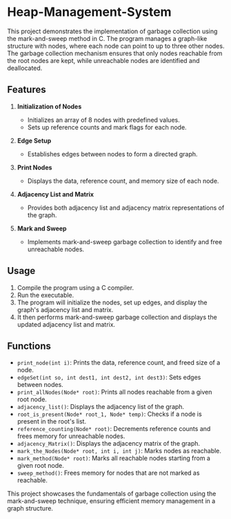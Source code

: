 # Heap-Management-System

This project demonstrates the implementation of garbage collection using the mark-and-sweep method in C. The program manages a graph-like structure with nodes, where each node can point to up to three other nodes. The garbage collection mechanism ensures that only nodes reachable from the root nodes are kept, while unreachable nodes are identified and deallocated.

## Features

1. **Initialization of Nodes**
   - Initializes an array of 8 nodes with predefined values.
   - Sets up reference counts and mark flags for each node.

2. **Edge Setup**
   - Establishes edges between nodes to form a directed graph.

3. **Print Nodes**
   - Displays the data, reference count, and memory size of each node.

4. **Adjacency List and Matrix**
   - Provides both adjacency list and adjacency matrix representations of the graph.

5. **Mark and Sweep**
   - Implements mark-and-sweep garbage collection to identify and free unreachable nodes.

## Usage

1. Compile the program using a C compiler.
2. Run the executable.
3. The program will initialize the nodes, set up edges, and display the graph's adjacency list and matrix.
4. It then performs mark-and-sweep garbage collection and displays the updated adjacency list and matrix.

## Functions

- `print_node(int i)`: Prints the data, reference count, and freed size of a node.
- `edgeSet(int so, int dest1, int dest2, int dest3)`: Sets edges between nodes.
- `print_allNodes(Node* root)`: Prints all nodes reachable from a given root node.
- `adjacency_list()`: Displays the adjacency list of the graph.
- `root_is_present(Node* root_1, Node* temp)`: Checks if a node is present in the root's list.
- `reference_counting(Node* root)`: Decrements reference counts and frees memory for unreachable nodes.
- `adjacency_Matrix()`: Displays the adjacency matrix of the graph.
- `mark_the_Nodes(Node* root, int i, int j)`: Marks nodes as reachable.
- `mark_method(Node* root)`: Marks all reachable nodes starting from a given root node.
- `sweep_method()`: Frees memory for nodes that are not marked as reachable.

This project showcases the fundamentals of garbage collection using the mark-and-sweep technique, ensuring efficient memory management in a graph structure.

